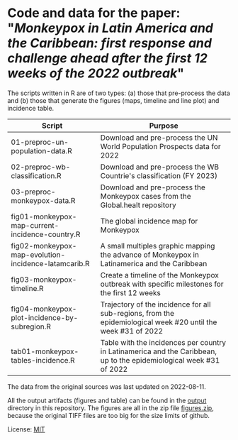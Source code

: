 # Code and data for the paper: "*Monkeypox in Latin America and the Caribbean: first response and challenge ahead after the first 12 weeks of the 2022 outbreak*"


The scripts written in R are of two types: (a) those that pre-process the data and (b) those that generate the figures (maps, timeline and line plot) and incidence table.

| Script | Purpose |
| ------ | ------- |
| 01-preproc-un-population-data.R | Download and pre-process the UN World Population Prospects data for 2022 |
| 02-preproc-wb-classification.R | Download and pre-process the WB Countrie's classification (FY 2023)  |
| 03-preproc-monkeypox-data.R | Download and pre-process the Monkeypox cases from the Global.healt repository  |
| fig01-monkeypox-map-current-incidence-country.R | The global incidence map for Monkeypox  |
| fig02-monkeypox-map-evolution-incidence-latamcarib.R | A small multiples graphic mapping the advance of Monkeypox in Latinamerica and the Caribbean |
| fig03-monkeypox-timeline.R | Create a timeline of the Monkeypox outbreak with specific milestones for the first 12 weeks  |
| fig04-monkeypox-plot-incidence-by-subregion.R | Trajectory of the incidence for all sub-regions, from the epidemiological week #20 until the week #31 of 2022  |
| tab01-monkeypox-tables-incidence.R | Table with the incidences per country in Latinamerica and the Caribbean, up to the epidemiological week #31 of 2022 |

The data from the original sources was last updated on 2022-08-11. 

All the output artifacts (figures and table) can be found in the [output](output/) directory in this repository. The figures are all in the zip file [figures.zip](output/figures.zip), because the original TIFF files are too big for the size limits of github.

License: [MIT](LICENSE)

